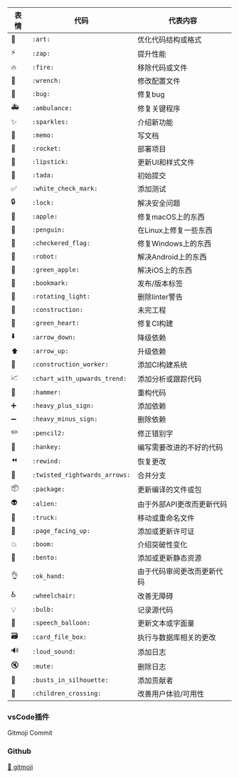 表情 | 代码 | 代表内容
------- | ------- | -------
🎨 | `:art:` | 优化代码结构或格式
⚡️ | `:zap:` | 提升性能
🔥 | `:fire:` | 移除代码或文件
🔧 | `:wrench:` | 修改配置文件
🐛 | `:bug:` | 修复bug
🚑 | `:ambulance:` | 修复关键程序
✨ | `:sparkles:` | 介绍新功能
📝 | `:memo:` | 写文档
🚀 | `:rocket:` | 部署项目
💄 | `:lipstick:` | 更新UI和样式文件
🎉 | `:tada:` | 初始提交
✅ | `:white_check_mark:` | 添加测试
🔒 | `:lock:` | 解决安全问题
🍎 | `:apple:` | 修复macOS上的东西
🐧 | `:penguin:` | 在Linux上修复一些东西
🏁 | `:checkered_flag:` | 修复Windows上的东西
🤖 | `:robot:` | 解决Android上的东西
🍏 | `:green_apple:` | 解决iOS上的东西
🔖 | `:bookmark:` | 发布/版本标签
🚨 | `:rotating_light:` | 删除linter警告
🚧 | `:construction:` | 未完工程
💚 | `:green_heart:` | 修复CI构建
⬇️ | `:arrow_down:` | 降级依赖
⬆️ | `:arrow_up:` | 升级依赖
👷 | `:construction_worker:` | 添加CI构建系统
📈 | `:chart_with_upwards_trend:` | 添加分析或跟踪代码
🔨 | `:hammer:` | 重构代码
➕ | `:heavy_plus_sign:` | 添加依赖
➖ | `:heavy_minus_sign:` | 删除依赖
✏️ | `:pencil2:` | 修正错别字
💩 | `:hankey:` | 编写需要改进的不好的代码
⏪ | `:rewind:` | 恢复更改
🔀 | `:twisted_rightwards_arrows:` | 合并分支
📦 | `:package:` | 更新编译的文件或包
👽 | `:alien:` | 由于外部API更改而更新代码
🚚 | `:truck:` | 移动或重命名文件
📄 | `:page_facing_up:` | 添加或更新许可证
💥 | `:boom:` | 介绍突破性变化
🍱 | `:bento:` | 添加或更新静态资源
👌 | `:ok_hand:` | 由于代码审阅更改而更新代码
♿️ | `:wheelchair:` | 改善无障碍
💡 | `:bulb:` | 记录源代码
💬 | `:speech_balloon:` | 更新文本或字面量
🗃 | `:card_file_box:` | 执行与数据库相关的更改
🔊 | `:loud_sound:` | 添加日志
🔇 | `:mute:` | 删除日志
👥 | `:busts_in_silhouette:` | 添加贡献者
🚸 | `:children_crossing:` | 改善用户体验/可用性

### vsCode插件

Gitmoji Commit

### Github

[:art: gitmoji](https://github.com/carloscuesta/gitmoji)